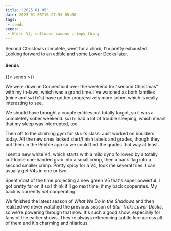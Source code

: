 ```yaml
---
title: "2025 01 05"
date: 2025-01-05T16:27:53-05:00
tags:
 - sends
sends:
 - White V4, cutloose campus crimpy thing
---
```


Second Christmas complete, went for a climb, I'm pretty exhausted. Looking
forward to an edible and some Lower Decks later.<!--more-->

#### Sends

{{< sends >}}

We were down in Connecticut over the weekend for "second Christmas" with my
in-laws, which was a grand time. I've watched as both families (mine and
`$wife`'s) have gotten progressively more sober, which is really interesting to
see.

We should have brought a couple edibles but totally forgot, so it was a
completely sober weekend. `$wife` had a lot of trouble sleeping, which meant
that my sleep was interrupted, too.

Then off to the climbing gym for `$kid`'s class. Just worked on boulders today.
All the new ones lacked start/finish labels and grades, though they put them in
the Pebble app so we could find the grades that way at least.

I sent a new white V4, which starts with a mild dyno followed by a totally
cut-loose one-handed grab into a small crimp, then a back flag into a second
smaller crimp. Pretty spicy for a V4, took me several tries. I can usually get
V4s in one or two.

Spent most of the time projecting a new green V5 that's super powerful. I got
pretty far on it so I think it'll go next time, if my back cooperates. My back
is currently *not* cooperating.

We finished the latest season of *What We Do in the Shadows* and then realized
we never watched the previous season of *Star Trek: Lower Decks*, so we're
powering through that now. It's such a good show, especially for fans of the
earlier shows. They're always referencing subtle lore across all of them and
it's charming and hilarious.
